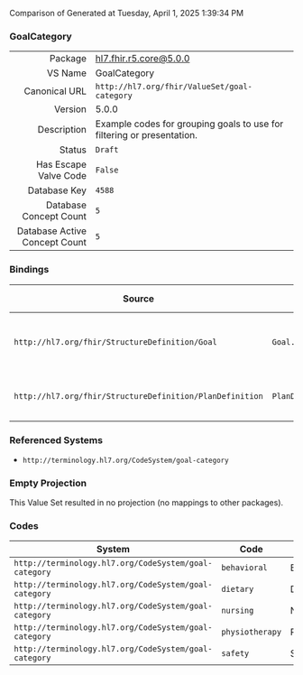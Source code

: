 Comparison of 
Generated at Tuesday, April 1, 2025 1:39:34 PM

### GoalCategory

|      |     |
| ---: | --- |
| Package | hl7.fhir.r5.core@5.0.0 |
| VS Name | GoalCategory |
| Canonical URL | `http://hl7.org/fhir/ValueSet/goal-category` |
| Version | 5.0.0 |
| Description | Example codes for grouping goals to use for filtering or presentation. |
| Status | `Draft` |
| Has Escape Valve Code | `False` |
| Database Key | `4588` |
| Database Concept Count | `5` |
| Database Active Concept Count | `5` |
### Bindings

| Source | Element | Binding | Strength | Element Short |
| ------ | ------- | ------- | -------- | ------------- |
| `http://hl7.org/fhir/StructureDefinition/Goal` | `Goal.category` | `http://hl7.org/fhir/ValueSet/goal-category` | `Example` | E.g. Treatment, dietary, behavioral, etc |
| `http://hl7.org/fhir/StructureDefinition/PlanDefinition` | `PlanDefinition.goal.category` | `http://hl7.org/fhir/ValueSet/goal-category` | `Example` | E.g. Treatment, dietary, behavioral |

### Referenced Systems

* `http://terminology.hl7.org/CodeSystem/goal-category`
### Empty Projection

This Value Set resulted in no projection (no mappings to other packages).

### Codes

| System | Code | Display |
| ------ | ---- | ------- |
| `http://terminology.hl7.org/CodeSystem/goal-category` | `behavioral` | Behavioral |
| `http://terminology.hl7.org/CodeSystem/goal-category` | `dietary` | Dietary |
| `http://terminology.hl7.org/CodeSystem/goal-category` | `nursing` | Nursing |
| `http://terminology.hl7.org/CodeSystem/goal-category` | `physiotherapy` | Physiotherapy |
| `http://terminology.hl7.org/CodeSystem/goal-category` | `safety` | Safety |
